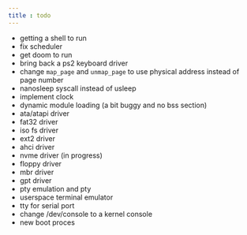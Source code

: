 ```yaml
---
title : todo
---
```

- getting a shell to run
- fix scheduler
- get doom to run
- bring back a ps2 keyboard driver
- change `map_page` and `unmap_page` to use physical address instead of page number
- nanosleep syscall instead of usleep
- implement clock
- dynamic module loading (a bit buggy and no bss section)
- ata/atapi driver
- fat32 driver
- iso fs driver
- ext2 driver
- ahci driver
- nvme driver (in progress)
- floppy driver
- mbr driver
- gpt driver
- pty emulation and pty
- userspace terminal emulator
- tty for serial port
- change /dev/console to a kernel console
- new boot proces
